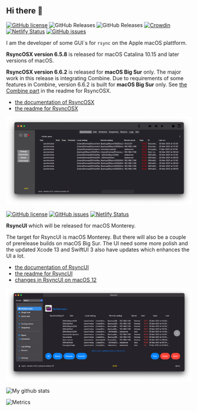 ## Hi there 👋

[![GitHub license](https://img.shields.io/github/license/rsyncOSX/RsyncOSX)](https://github.com/rsyncOSX/RsyncOSX/blob/master/Licence.MD) ![GitHub Releases](https://img.shields.io/github/downloads/rsyncosx/RsyncOSX/v6.6.2/total) ![GitHub Releases](https://img.shields.io/github/downloads/rsyncosx/RsyncOSX/v6.5.8/total) [![Crowdin](https://badges.crowdin.net/rsyncosx/localized.svg)](https://crowdin.com/project/rsyncosx) [![Netlify Status](https://api.netlify.com/api/v1/badges/d375f6d7-dc9f-4913-ab43-bfd46d172eb2/deploy-status)](https://app.netlify.com/sites/rsyncosx/deploys) [![GitHub issues](https://img.shields.io/github/issues/rsyncOSX/RsyncOSX)](https://github.com/rsyncOSX/RsyncOSX/issues)

I am the developer of some GUI´s for `rsync` on the Apple macOS plattform.

**RsyncOSX version 6.5.8** is released for macOS Catalina 10.15 and later versions of macOS.

**RsyncOSX version 6.6.2** is released for **macOS Big Sur** only. The major work in this release is integrating Combine. Due to requirements of some features in Combine, version 6.6.2 is built for **macOS Big Sur** only. See [the Combine part](https://github.com/rsyncOSX/RsyncOSX/blob/master/RsyncOSX.md#Combine) in the readme for RsyncOSX.

  - [the documentation of RsyncOSX](https://rsyncosx.netlify.app/)
  - [the readme for RsyncOSX](https://github.com/rsyncOSX/RsyncOSX/blob/master/RsyncOSX.md)

![](images/rsyncosx.png)

[![GitHub license](https://img.shields.io/github/license/rsyncOSX/RsyncUI)](https://github.com/rsyncOSX/RsyncUI/blob/main/Licence.MD) [![GitHub issues](https://img.shields.io/github/issues/rsyncOSX/RsyncUI)](https://github.com/rsyncOSX/RsyncUI/issues) [![Netlify Status](https://api.netlify.com/api/v1/badges/1d14d49b-ff14-4142-b135-771db071b58a/deploy-status)](https://app.netlify.com/sites/rsyncui/deploys)

**RsyncUI** which will be released for macOS Monterey.

The target for RsyncUI is macOS Monterey. But there will also be a couple of prerelease builds on macOS Big Sur. The UI need some more polish and the updated Xcode 13 and SwiftUI 3 also have updates which enhances the UI a lot.

  - [the documentation of RsyncUI](https://rsyncui.netlify.app/)
  - [the readme for RsyncUI](https://github.com/rsyncOSX/RsyncUI/blob/main/README.md)
  - [changes in RsyncUI on macOS 12](https://rsyncui.netlify.app/post/macos12/)

![](images/rsyncui.png)

![My github stats](https://github-readme-stats.vercel.app/api?username=rsyncOSX&show_icons=true&hide_border=true&theme=dark)

![Metrics](https://metrics.lecoq.io/rsyncOSX?template=classic&config.timezone=Europe%2FOslo)
